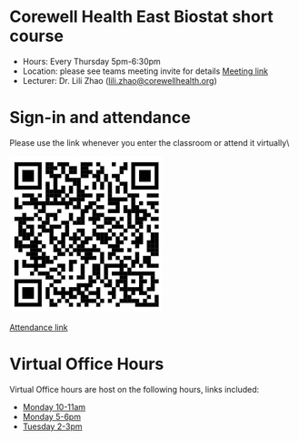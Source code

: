 # Corewell Health East Biostat short course
- Hours: Every Thursday 5pm-6:30pm
- Location: please see teams meeting invite for details [Meeting link](https://teams.microsoft.com/l/meetup-join/19%3ameeting_OTI3M2NhNTUtOGVkZC00MTJkLThlYzAtM2JhMmYzNWM0ODll%40thread.v2/0?context=%7b%22Tid%22%3a%22cdd54c65-309c-4671-a6f8-5b2bc58782ff%22%2c%22Oid%22%3a%22de0d7a7d-b968-4516-9ea5-4dc2f0629217%22%7d)
- Lecturer: Dr. Lili Zhao (<lili.zhao@corewellhealth.org>) 

# Sign-in and attendance 

Please use the link whenever you enter the classroom or attend it virtually\

![QR code](https://raw.githubusercontent.com/yungclee/Corewell/main/Attendance_QR.png)

[Attendance link](https://forms.office.com/Pages/ResponsePage.aspx?id=ZUzVzZwwcUam-FsrxYeC_624GKUdbHJEtl-TphSoVWxUMVNZTlA0SlQzOFkzVkRVU0VGQTBBOVNOTi4u)

# Virtual Office Hours

Virtual Office hours are host on the following hours, links included:

- [Monday 10-11am](https://teams.microsoft.com/l/meetup-join/19%3ameeting_N2FlZmJiZmUtOTNjNC00YjRhLWJkMzItMjkzMTdkNDE0ODdh%40thread.v2/0?context=%7b%22Tid%22%3a%22cdd54c65-309c-4671-a6f8-5b2bc58782ff%22%2c%22Oid%22%3a%22a518b8ad-6c1d-4472-b65f-93a614a8556c%22%7d)
- [Monday 5-6pm](https://teams.microsoft.com/l/meetup-join/19%3ameeting_NGE2YzA1NTMtY2QxNS00MDMxLTlkMTUtMjlhOTM0Yjc3ZWQ1%40thread.v2/0?context=%7b%22Tid%22%3a%22cdd54c65-309c-4671-a6f8-5b2bc58782ff%22%2c%22Oid%22%3a%22a518b8ad-6c1d-4472-b65f-93a614a8556c%22%7d)
- [Tuesday 2-3pm](https://teams.microsoft.com/l/meetup-join/19%3ameeting_YWVmMDQ4OGMtOTE0Mi00ZWE5LThiNWYtMjNiZTJjNWRlYmI5%40thread.v2/0?context=%7b%22Tid%22%3a%22cdd54c65-309c-4671-a6f8-5b2bc58782ff%22%2c%22Oid%22%3a%22a518b8ad-6c1d-4472-b65f-93a614a8556c%22%7d)


